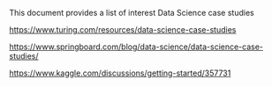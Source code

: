 This document provides a list of interest Data Science case studies

https://www.turing.com/resources/data-science-case-studies

https://www.springboard.com/blog/data-science/data-science-case-studies/

https://www.kaggle.com/discussions/getting-started/357731
